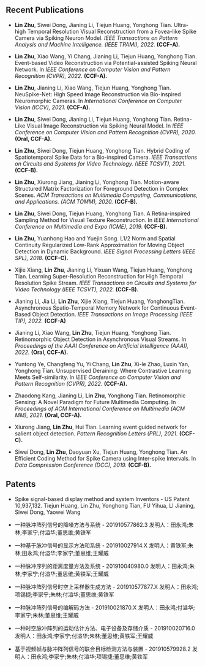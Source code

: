 Recent Publications
------

- **Lin Zhu**, Siwei Dong, Jianing Li, Tiejun Huang, Yonghong Tian. Ultra-high Temporal Resolution Visual Reconstruction from a Fovea-like Spike Camera via Spiking Neuron Model. _IEEE Transactions on Pattern Analysis and Machine Intelligence. (IEEE TPAMI), 2022._ **(CCF-A).**

- **Lin Zhu**, Xiao Wang, Yi Chang, Jianing Li, Tiejun Huang, Yonghong Tian. Event-based Video Reconstruction via Potential-assisted Spiking Neural Network. In _IEEE Conference on Computer Vision and Pattern Recognition (CVPR), 2022._ **(CCF-A).**

- **Lin Zhu**, Jianing Li, Xiao Wang, Tiejun Huang, Yonghong Tian. NeuSpike-Net: High Speed Image Reconstruction via Bio-inspired Neuromorphic Cameras. In _International Conference on Computer Vision (ICCV), 2021._ **(CCF-A).**

- **Lin Zhu**, Siwei Dong, Jianing Li, Tiejun Huang, Yonghong Tian. Retina-Like Visual Image Reconstruction via Spiking Neural Model. In _IEEE Conference on Computer Vision and Pattern Recognition (CVPR), 2020._ **(Oral, CCF-A).**

- **Lin Zhu**, Siwei Dong, Tiejun Huang, Yonghong Tian. Hybrid Coding of Spatiotemporal Spike Data for a Bio-inspired Camera. _IEEE Transactions on Circuits and Systems for Video Technology. (IEEE TCSVT), 2021._ **(CCF-B).**

- **Lin Zhu**, Xiurong Jiang, Jianing Li, Yonghong Tian. Motion-aware Structured Matrix Factorization for Foreground Detection in Complex Scenes. _ACM Transactions on Multimedia Computing, Communications, and Applications. (ACM TOMM), 2020._ **(CCF-B).**

- **Lin Zhu**, Siwei Dong, Tiejun Huang, Yonghong Tian. A Retina-inspired Sampling Method for Visual Texture Reconstruction. In _IEEE International Conference on Multimedia and Expo (ICME), 2019._ **(CCF-B).**

- **Lin Zhu**, Yuanhong Hao and Yuejin Song. L1/2 Norm and Spatial Continuity Regularized Low-Rank Approximation for Moving Object Detection in Dynamic Background. _IEEE Signal Processing Letters (IEEE SPL), 2018._ **(CCF-C).**

- Xijie Xiang, **Lin Zhu**, Jianing Li, Yixuan Wang, Tiejun Huang, Yonghong Tian. Learning Super-Resolution Reconstruction for High Temporal Resolution Spike Stream. _IEEE Transactions on Circuits and Systems for Video Technology (IEEE TCSVT), 2022._ **(CCF-B).**

- Jianing Li, Jia Li, **Lin Zhu**, Xijie Xiang, Tiejun Huang, YonghongTian. Asynchronous Spatio-Temporal Memory Network for Continuous Event-Based Object Detection. _IEEE Transactions on Image Processing (IEEE TIP), 2022._ **(CCF-A)**

- Jianing Li, Xiao Wang, **Lin Zhu**, Tiejun Huang, Yonghong Tian. Retinomorphic Object Detection in Asynchronous Visual Streams. In _Proceedings of the AAAI Conference on Artificial Intelligence (AAAI), 2022._ **(Oral, CCF-A).**

- Yuntong Ye, Changfeng Yu, Yi Chang, **Lin Zhu**, Xi-le Zhao, Luxin Yan, Yonghong Tian. Unsupervised Deraining: Where Contrastive Learning Meets Self-similarity. In _IEEE Conference on Computer Vision and Pattern Recognition (CVPR), 2022._ **(CCF-A).**

- Zhaodong Kang, Jianing Li, **Lin Zhu**, Yonghong Tian. Retinomorphic Sensing: A Novel Paradigm for Future Multimedia Computing. In _Proceedings of ACM International
Conference on Multimedia (ACM MM), 2021._ **(Oral, CCF-A).**

- Xiurong Jiang, **Lin Zhu**, Hui Tian. Learning event guided network for salient object detection. _Pattern Recognition Letters (PRL), 2021._ **(CCF-C).**

- Siwei Dong, **Lin Zhu**, Daoyuan Xu, Tiejun Huang, Yonghong Tian. An Efficient Coding Method for Spike Camera using Inter-spike Intervals. In _Data Compression Conference (DCC), 2019._ **(CCF-B).**



Patents
------
- Spike signal-based display method and system Inventors - US Patent 10,937,132. Tiejun Huang, Lin Zhu, Yonghong Tian, FU Yihua, LI Jianing, Siwei Dong, Yaowei Wang

- 一种脉冲阵列信号的降噪方法与系统 - 201910577862.3 发明人：田永鸿;朱林;李家宁;付溢华;董思维;黄铁军

- 一种基于脉冲信号的显示方法和系统 - 201910027914.X 发明人：黄铁军;朱林;田永鸿;付溢华;李家宁;董思维;王耀威

- 一种脉冲序列的距离度量方法及系统 - 201910040980.0 发明人：田永鸿;朱林;李家宁;付溢华;董思维;黄铁军;王耀威

- 一种脉冲阵列信号时空上采样器生成方法 - 201910577877.X 发明人：田永鸿;项锡捷;李家宁;朱林;付溢华;董思维;黄铁军

- 一种脉冲阵列信号的编解码方法 - 201910021870.X 发明人：田永鸿;付溢华;李家宁;朱林;董思维;王耀威

- 一种时空脉冲阵列的运动估计方法、电子设备及存储介质 - 201910020716.0 发明人：田永鸿;李家宁;付溢华;朱林;董思维;黄铁军;王耀威

- 基于视频帧与脉冲阵列信号的联合目标检测方法与装置 - 201910579928.2 发明人：田永鸿;李家宁;朱林;付溢华;项锡捷;董思维;黄铁军
